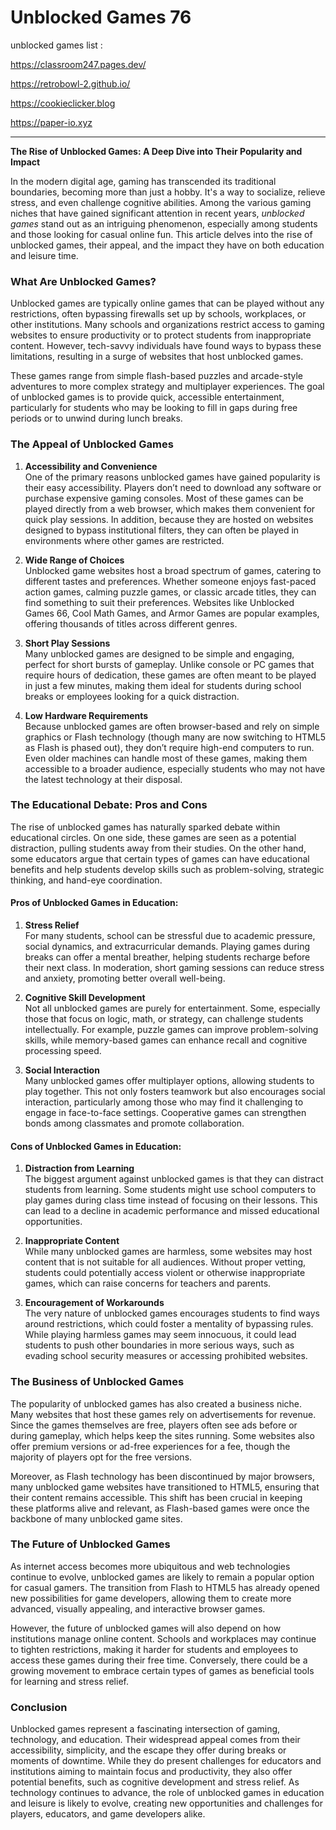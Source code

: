 # Unblocked Games 76
unblocked games list :

https://classroom247.pages.dev/

https://retrobowl-2.github.io/

https://cookieclicker.blog

https://paper-io.xyz
<hr>

**The Rise of Unblocked Games: A Deep Dive into Their Popularity and Impact**

In the modern digital age, gaming has transcended its traditional boundaries, becoming more than just a hobby. It's a way to socialize, relieve stress, and even challenge cognitive abilities. Among the various gaming niches that have gained significant attention in recent years, *unblocked games* stand out as an intriguing phenomenon, especially among students and those looking for casual online fun. This article delves into the rise of unblocked games, their appeal, and the impact they have on both education and leisure time.

### What Are Unblocked Games?

Unblocked games are typically online games that can be played without any restrictions, often bypassing firewalls set up by schools, workplaces, or other institutions. Many schools and organizations restrict access to gaming websites to ensure productivity or to protect students from inappropriate content. However, tech-savvy individuals have found ways to bypass these limitations, resulting in a surge of websites that host unblocked games.

These games range from simple flash-based puzzles and arcade-style adventures to more complex strategy and multiplayer experiences. The goal of unblocked games is to provide quick, accessible entertainment, particularly for students who may be looking to fill in gaps during free periods or to unwind during lunch breaks.

### The Appeal of Unblocked Games

1. **Accessibility and Convenience**  
   One of the primary reasons unblocked games have gained popularity is their easy accessibility. Players don’t need to download any software or purchase expensive gaming consoles. Most of these games can be played directly from a web browser, which makes them convenient for quick play sessions. In addition, because they are hosted on websites designed to bypass institutional filters, they can often be played in environments where other games are restricted.

2. **Wide Range of Choices**  
   Unblocked game websites host a broad spectrum of games, catering to different tastes and preferences. Whether someone enjoys fast-paced action games, calming puzzle games, or classic arcade titles, they can find something to suit their preferences. Websites like Unblocked Games 66, Cool Math Games, and Armor Games are popular examples, offering thousands of titles across different genres. 

3. **Short Play Sessions**  
   Many unblocked games are designed to be simple and engaging, perfect for short bursts of gameplay. Unlike console or PC games that require hours of dedication, these games are often meant to be played in just a few minutes, making them ideal for students during school breaks or employees looking for a quick distraction.

4. **Low Hardware Requirements**  
   Because unblocked games are often browser-based and rely on simple graphics or Flash technology (though many are now switching to HTML5 as Flash is phased out), they don’t require high-end computers to run. Even older machines can handle most of these games, making them accessible to a broader audience, especially students who may not have the latest technology at their disposal.

### The Educational Debate: Pros and Cons

The rise of unblocked games has naturally sparked debate within educational circles. On one side, these games are seen as a potential distraction, pulling students away from their studies. On the other hand, some educators argue that certain types of games can have educational benefits and help students develop skills such as problem-solving, strategic thinking, and hand-eye coordination.

#### Pros of Unblocked Games in Education:

1. **Stress Relief**  
   For many students, school can be stressful due to academic pressure, social dynamics, and extracurricular demands. Playing games during breaks can offer a mental breather, helping students recharge before their next class. In moderation, short gaming sessions can reduce stress and anxiety, promoting better overall well-being.

2. **Cognitive Skill Development**  
   Not all unblocked games are purely for entertainment. Some, especially those that focus on logic, math, or strategy, can challenge students intellectually. For example, puzzle games can improve problem-solving skills, while memory-based games can enhance recall and cognitive processing speed.

3. **Social Interaction**  
   Many unblocked games offer multiplayer options, allowing students to play together. This not only fosters teamwork but also encourages social interaction, particularly among those who may find it challenging to engage in face-to-face settings. Cooperative games can strengthen bonds among classmates and promote collaboration.

#### Cons of Unblocked Games in Education:

1. **Distraction from Learning**  
   The biggest argument against unblocked games is that they can distract students from learning. Some students might use school computers to play games during class time instead of focusing on their lessons. This can lead to a decline in academic performance and missed educational opportunities.

2. **Inappropriate Content**  
   While many unblocked games are harmless, some websites may host content that is not suitable for all audiences. Without proper vetting, students could potentially access violent or otherwise inappropriate games, which can raise concerns for teachers and parents.

3. **Encouragement of Workarounds**  
   The very nature of unblocked games encourages students to find ways around restrictions, which could foster a mentality of bypassing rules. While playing harmless games may seem innocuous, it could lead students to push other boundaries in more serious ways, such as evading school security measures or accessing prohibited websites.

### The Business of Unblocked Games

The popularity of unblocked games has also created a business niche. Many websites that host these games rely on advertisements for revenue. Since the games themselves are free, players often see ads before or during gameplay, which helps keep the sites running. Some websites also offer premium versions or ad-free experiences for a fee, though the majority of players opt for the free versions.

Moreover, as Flash technology has been discontinued by major browsers, many unblocked game websites have transitioned to HTML5, ensuring that their content remains accessible. This shift has been crucial in keeping these platforms alive and relevant, as Flash-based games were once the backbone of many unblocked game sites.

### The Future of Unblocked Games

As internet access becomes more ubiquitous and web technologies continue to evolve, unblocked games are likely to remain a popular option for casual gamers. The transition from Flash to HTML5 has already opened new possibilities for game developers, allowing them to create more advanced, visually appealing, and interactive browser games.

However, the future of unblocked games will also depend on how institutions manage online content. Schools and workplaces may continue to tighten restrictions, making it harder for students and employees to access these games during their free time. Conversely, there could be a growing movement to embrace certain types of games as beneficial tools for learning and stress relief.

### Conclusion

Unblocked games represent a fascinating intersection of gaming, technology, and education. Their widespread appeal comes from their accessibility, simplicity, and the escape they offer during breaks or moments of downtime. While they do present challenges for educators and institutions aiming to maintain focus and productivity, they also offer potential benefits, such as cognitive development and stress relief. As technology continues to advance, the role of unblocked games in education and leisure is likely to evolve, creating new opportunities and challenges for players, educators, and game developers alike.
